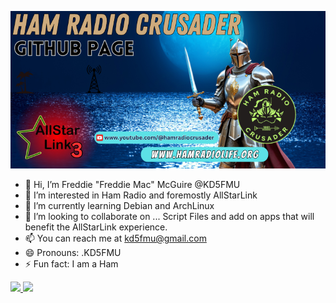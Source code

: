 ![HRC Logo](https://github.com/KD5FMU/KD5FMU/blob/main/ghc3.png)

- 👋 Hi, I’m Freddie "Freddie Mac" McGuire @KD5FMU
- 👀 I’m interested in Ham Radio and foremostly AllStarLink 
- 🌱 I’m currently learning Debian and ArchLinux
- 💞️ I’m looking to collaborate on ... Script Files and add on apps that will benefit the AllStarLink experience. 
- 📫 You can reach me at kd5fmu@gmail.com
- 😄 Pronouns: .KD5FMU
- ⚡ Fun fact: I am a Ham

<a href="https://www.youtube.com/@HamRadioCrusader" target="_blank">
  <img src="https://img.shields.io/badge/Subscribe-Ham%20Radio%20Crusader-red?style=for-the-badge&logo=youtube" />
</a>
<a href="https://www.patreon.com/c/HamRadioCrusader" target="_blank">
  <img src="https://img.shields.io/badge/Support%20me%20on-Patreon-F96854?style=for-the-badge&logo=patreon&logoColor=white" />
</a>

<!---
KD5FMU/KD5FMU is a ✨ special ✨ repository because its `README.md` (this file) appears on your GitHub profile.
You can click the Preview link to take a look at your changes.
--->
